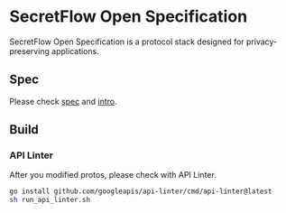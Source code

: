 # SecretFlow Open Specification

SecretFlow Open Specification is a protocol stack designed for privacy-preserving applications.

## Spec

Please check [spec](docs/spec.md) and [intro](docs/intro.md).

## Build

### API Linter

After you modified protos, please check with API Linter.

```bash
go install github.com/googleapis/api-linter/cmd/api-linter@latest
sh run_api_linter.sh
```
